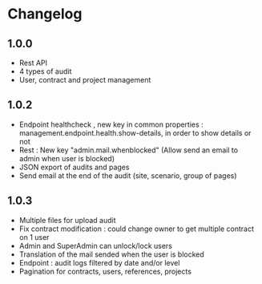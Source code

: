 # Changelog
## 1.0.0
- Rest API
- 4 types of audit
- User, contract and project management

## 1.0.2
- Endpoint healthcheck , new key in common properties : management.endpoint.health.show-details, in order to show details or not
- Rest : New key "admin.mail.whenblocked" (Allow send an email to admin when user is blocked)
- JSON export of audits and pages
- Send email at the end of the audit (site, scenario, group of pages)

## 1.0.3
- Multiple files for upload audit
- Fix contract modification : could change owner to get multiple contract on 1 user
- Admin and SuperAdmin can unlock/lock users
- Translation of the mail sended when the user is blocked
- Endpoint : audit logs filtered by date and/or level
- Pagination for contracts, users, references, projects
